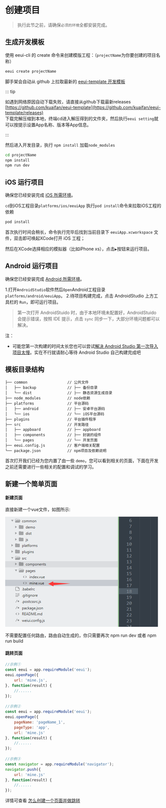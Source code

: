 # 创建项目

> 执行此节之前，请确保`必须的环境`全都安装完成。

## 生成开发模板 

使用 eeui-cli 的 create 命令来创建模版工程：（`projectName`为你要创建的项目名称）

```bash
eeui create projectName
```

脚手架会自动从 github 上拉取最新的 [eeui-template 开发模板](https://github.com/kuaifan/eeui-template)


::: tip 

如遇到网络原因自动下载失败，请直接从github下载最新releases [https://github.com/kuaifan/eeui-template](https://github.com/kuaifan/eeui-template/releases)<br/>下载完解压缩到本地，终端cd进入解压得到的文件夹，然后执行`eeui setting`就可以按提示设置App名称、版本等App信息。

:::


然后进入开发目录，执行 `npm install` 加载`node_modules`

```bash
cd projectName
npm install
npm run dev
```

## iOS 运行项目

确保您已经安装完成 [iOS 所需环境](./env.html)。

`cd`到iOS工程目录`platforms/ios/eeuiApp` 执行`pod install`命令来拉取iOS工程的依赖

```bash
pod install
```

首次执行时间会稍长，命令执行完毕后找到当前目录下 `eeuiApp.xcworkspace` 文件，双击即可唤起XCode打开 iOS 工程；

然后在XCode选择相应的模拟器（比如iPhone xs），点击`▶`按钮来运行项目。


## Android 运行项目

确保您已经安装完成 [Android 所需环境](./env.html)。

1.打开`AndroidStudio`软件然后`Open`Android工程目录`platforms/android/eeuiApp`。
2.待项目构建完成，点击 AndroidStudio 上方工具栏的 `Run`，即可运行项目。

> 第一次打开 AndroidStuido 时，由于本地环境未配置好，AndroidStuido 会提示错误，按照 IDE 提示，点击 `sync` 同步一下，大部分环境问题都可以解决。

注：

* 可能您第一次构建的时间太长您也可以尝试[解决 Android Studio 第一次导入项目太慢](https://www.jianshu.com/p/ba8189146a6b)。实在不行就请耐心等待 Android Studio 自己构建完成吧


## 模板目录结构

```text
├── common                  // 公共文件
│   ├── backup              // ├── 备份目录
│   └── dist                // ├── 静态资源生成目录
├── node_modules            // node依赖
├── platforms               // 平台源码
│   ├── android             // ├── 安卓平台源码
│   └── ios                 // └── iOS平台源码
├── plugins                 // 平台插件程序
├── src                     // 开发路径
│   ├── appboard            // ├── appboard
│   ├── components          // ├── 封装的组件
│   └── pages               // └── 开发页面  
├── eeui.config.js          // 客户端相关配置
└── package.json            // npm项目及依赖说明
```

首次打开我们已经为您内置了由一些 `demo`，您可以看到相关的页面，下面在开发之前还需要进行一些相关的配置和调试的学习。

## 新建一个简单页面 

#### 新建页面

直接新建一个vue文件，如图所示:

![](./media/newpage.png)

不需要配置任何路由，路由自动生成的，你只需要再次 npm run dev 或者 npm run build

#### 跳转页面

```js
//示例①
const eeui = app.requireModule('eeui');
eeui.openPage({
    url: 'mine.js',
}, function(result) {
    //......
});

//示例②
const eeui = app.requireModule('eeui');
eeui.openPage({
    pageName: 'pageName_1',
    pageType: 'app',
    url: 'mine.js'
}, function(result) {
    //......
});

//示例③
const navigator = app.requireModule('navigator');
navigator.push({
    url: 'mine.js'
}, function(result) {
    //......
});
```

详情可查看 [怎么创建一个页面并做跳转](https://github.com/kuaifan/eeui/issues/13)
